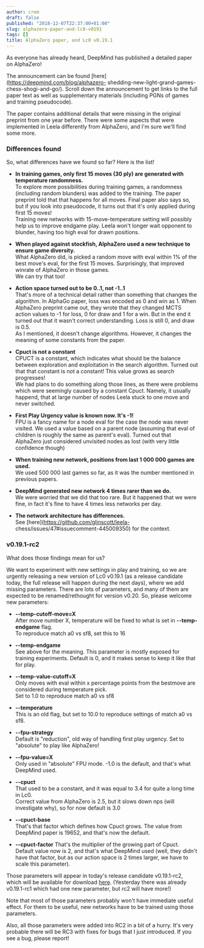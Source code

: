 ```yaml
---
author: crem
draft: false
published: "2018-12-07T22:37:00+01:00"
slug: alphazero-paper-and-lc0-v0191
tags: []
title: AlphaZero paper, and Lc0 v0.19.1
---
```


As everyone has already heard, DeepMind has published a detailed paper on
AlphaZero!

The announcement can be found [here](https://deepmind.com/blog/alphazero-
shedding-new-light-grand-games-chess-shogi-and-go/). Scroll down the
announcement to get links to the full paper text as well as supplementary
materials (including PGNs of games and training pseudocode).

The paper contains additional details that were missing in the original
preprint from one year before. There were some aspects that were implemented
in Leela differently from AlphaZero, and I'm sure we'll find some more.

### Differences found

So, what differences have we found so far? Here is the list!

  *  **In training games, only first 15 moves (30 ply) are generated with 
temperature randomness.**  
To explore more possibilities during training games, a randomness (including
random blunders) was added to the training. The paper preprint told that that
happens for all moves. Final paper also says so, but if you look into
pseudocode, it turns out that it's only applied during first 15 moves!  
Training new networks with 15-move-temperature setting will possibly help us
to improve endgame play. Leela won't longer wait opponent to blunder, having
too high eval for drawn positions.

  *  **When played against stockfish, AlphaZero used a new technique to ensure 
game diversity.**  
What AlphaZero did, is picked a random move with eval within 1% of the best
move's eval, for the first 15 moves. Surprisingly, that improved winrate of
AlphaZero in those games.  
We can try that too!

  *  **Action space turned out to be 0..1, not -1..1**  
That's more of a technical detail rather than something that changes the
algorithm. In AlphaGo paper, loss was encoded as 0 and win as 1. When
AlphaZero preprint came out, they wrote that they changed MCTS action values
to -1 for loss, 0 for draw and 1 for a win. But in the end it turned out that
it wasn't correct understanding. Loss is still 0, and draw is 0.5.  
As I mentioned, it doesn't change algorithms. However, it changes the meaning
of some constants from the paper.

  *  **Cpuct is not a constant**  
CPUCT is a constant, which indicates what should be the balance between
exploration and exploitation in the search algorithm. Turned out that that
constant is not a constant! This value grows as search progresses!  
We had plans to do something along those lines, as there were problems which
were seemingly caused by a constant Cpuct. Namely, it usually happend, that at
large number of nodes Leela stuck to one move and never switched.

  *  **First Play Urgency value is known now. It's -1!**  
FPU is a fancy name for a node eval for the case the node was never visited.
We used a value based on a parent node (assuming that eval of children is
roughly the same as parent's eval). Turned out that AlphaZero just considered
unvisited nodes as lost (with very little confidence though)

  *  **When training new network, positions from last 1 000 000 games are 
used.**  
We used 500 000 last games so far, as it was the number mentioned in previous
papers.

  *  **DeepMind generated new network 4 times rarer than we do.**  
We were worried that we did that too rare. But it happened that we were fine,
in fact it's fine to have 4 times less networks per day.

  *  **The network architecture has differences.**  
See [here](https://github.com/glinscott/leela-
chess/issues/47#issuecomment-445009350) for the context.

### v0.19.1-rc2

What does those findings mean for us?

We want to experiment with new settings in play and training, so we are
urgently releasing a new version of Lc0 v0.19.1 (as a release candidate today,
the full release will happen during the next days), where we add missing
parameters. There are lots of parameters, and many of them are expected to be
renamed/rethought for version v0.20. So, please welcome new parameters:

  *  **\--temp-cutoff-move=X**  
After move number X, temperature will be fixed to what is set in **\--temp-
endgame** flag.  
To reproduce match a0 vs sf8, set this to 16

  *  **\--temp-endgame**  
See above for the meaning. This parameter is mostly exposed for training
experiments. Default is 0, and it makes sense to keep it like that for play.

  *  **\--temp-value-cutoff=X**  
Only moves with eval within x percentage points from the bestmove are
considered during temperature pick.  
Set to 1.0 to reproduce match a0 vs sf8

  *  **\--temperature**  
This is an old flag, but set to 10.0 to reproduce settings of match a0 vs sf8.

  *  **\--fpu-strategy**  
Default is "reduction", old way of handling first play urgency. Set to
"absolute" to play like AlphaZero!

  *  **\--fpu-value=X**  
Only used in "absolute" FPU mode. -1.0 is the default, and that's what
DeepMind used.

  *  **\--cpuct**  
That used to be a constant, and it was equal to 3.4 for quite a long time in
Lc0.  
Correct value from AlphaZero is 2.5, but it slows down nps (will investigate
why), so for now default is 3.0

  *  **\--cpuct-base**  
That's that factor which defines how Cpuct grows. The value from DeepMind
paper is 19652, and that's now the default.

  *  **\--cpuct-factor** That's the multiplier of the growing part of Cpuct. 
Default value now is 2, and that's what DeepMind used (well, they didn't have 
that factor, but as our action space is 2 times larger, we have to scale this 
parameter).

Those parameters will appear in today's release candidate v0.19.1-rc2, which
will be available for download
[here](https://github.com/LeelaChessZero/lc0/releases/tag/v0.19.1-rc2).
(Yesterday there was already v0.19.1-rc1 which had one new parameter, but rc2
will have more!)

Note that most of those parameters probably won't have immediate useful
effect. For them to be useful, new networks have to be trained using those
parameters.

Also, all those parameters were added into RC2 in a bit of a hurry. It's very
probable there will be RC3 with fixes for bugs that I just introduced. If you
see a bug, please report!
